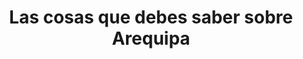 ---
layout: Arequipa
title: Arequipa
permalink: /Arequipa/

title-blog: Por qué Arequipa

sponsor: sponsors
bootcamp: bootcamp

header: Why Arequipa?
header-home: ¿Porqué Arequipa?

title:  Las cosas que debes saber sobre Arequipa
title-sc: y su surgimiento en el ecosistema de computación

concept1: Actualmente hemos avanzado considerablemente en la economía digital.
concept2: Se viene un buen futuro para los profesionales de la computación, pues estamos en un espacio propio y eso es lo que ha generado todo el impacto en todo el planeta, se vienen muy buenos tiempos, estamos comenzando a entender y masificar. 
concept3: 'Es claro que Ciencias de la Computación requiere de profesionales que creen nuevos productos y soluciones tecnológicas con proyección internacional. Todo indica el inevitable avance en la economía digital y la importancia del crecimiento explosivo de las empresas que se adapten.  A continuación, consideramos los puntos más importantes sobre "Por que Arequipa" que toda empresa en búsqueda de "Talento digital para la transformación" debería tomar en cuenta:'

title-items-1: 'Polo de computación del Perú :'
title-items-concept1: Arequipa tiene las primeras maestrías en Ciencia de la Computación (UCSP) e Informática (UNSA) financiadas por Concytec y están cambiando el mercado local.
title-items-concept2: Gonzalo Begazo (ex-Googler, inversor en empresas de tecnología) comentó en una de sus charlas que en uno de los estudios que se hizo en Google sobre universidades peruanas, Arequipa se encontraba entre las ciudades de la era de desarrollo informático.
title-items-concept3: Arequipa conocida como la ciudad del Misti, ciudad Blanca por su sillar o segunda ciudad del Perú.  Tiene las primeras maestrías en Ciencia de la Computación y maestría en Informática, ambas a tiempo completo y financiadas por Concytec. 
title-items-concept4: Desde hace más de 13 años . Arequipa ha concentrado profesionales con estudios de posgrado en el extranjero en el área de computación. 
title-items-concept5: Concentrando más profesionales con doctorados y maestrías que el resto del país. Siendo el punto de referencia para adecuar la carrera de Ciencias de la Computación bajo estándares internacionales.

title-items-2: 'Mejor escuela de Computación del Perú :'
title-item-1: En Perú radican alrededor de 15 profesional con doctorado enseñando en diferentes universidades, de los cuales 9 se encuentran en Arequipa, muchos con maestría de universidades del extranjero.
title-item-2: Cabe resaltar que en Arequipa se han realizado la mayor cantidad de congresos/conferencias importantes que se hayan dado en Perú como Latin 2012, el CLEI, SIBIGRAPI 2013, LARC/LARS; entre muchos que son indexados, con jurado y que escogen las sedes de acuerdo al potencial académico. Siendo una de las mejores oportunidades para que tanto alumnos, docentes y empresas hagan networking. 
title-item-3: Cultura que insentiva a los alumnos a seguir sus estudios en el extrajero y seguir congresos prestigiosos. Teniendo Arequipa más profesionales con postgrado en computación en el extranjero que el resto de regiones. Representando un enorme potencial para nuestra Región.
title-item-4: Siendo Concytec la institución  que financia las maestrías de Ciencias de la Computación e informática, por los concursos ganados en Arequipa (UCSP - UNSA) entre otras universidades del país. Siendo tambien financiados a lo largo de los años por Fincyt.
title-item-5: Cabe recalcar que en el año 2014 la Universidad de San Gregorio de Portoviejo de Ecuador, envio a sus profesores a capacitarse a una de las universidades de Arequipa (UCSP), a capacitarse en cursos básicos de Ciencia de la Computación para poder abrir su propia carrera en su país. Posteriormente docentes de la universidad UCSP fueron a capacitar en cursos especializados.

title-items-3: 'Oportunidades - Exportando el Oro :'
title-items-p1: Los hermanos Ernesto y Alex Cuadros, crearon la primera facultad de Ciencias de la Computación en el Perú. Convirtiendo Arequipa en un candidato ideal para convertirse en un centro de informática, una comunidad de Startups próspera.
title-items-p2: 'Tanto es el éxito que resulta difícil ubicar egresados no laborando en empresas peruanas como Tata, Bcp, Inkalabs, etc o empresas internacionales : trabajando en Google como Ingenieros de Software, empresas de seguridad en Nueva York o laborando de manera remota.'
title-items-p3: Viendose en la  necesidad de algunas empresas, caso de Inkalabs, que contrata a estudiantes en su tiempo libre.
title-items-p4: Otros ejemplos zAgile, empresa de Sillicon Valley (San Francisco, California) que tiene operaciones en Arequipa. En Mayo del 2014 David Changler, ex-Glooger, se mudo a Arequipa. Abriendo una consultorías para todo el país.
title-items-p5: Muchos de los estudiantes de Arequipa lograron obtener pasantías en compañias de clase mundial como Google, llegando hacer contratados tiempo completo posteriormente. Demostrando el talento para el cambio Digital en Arequipa.
title-items-p6: '"No solo hay que usar sino crear tecnologías" - Dr. Alex Cuadros (uno de los principales investigadores de Arequipa). <br> El ecosistema (startup) empezó a tomar forma en Arequipa, con iniciativas de Arequipa Valley, eventos como StartUp Weekend Arequipa , taller MIT Startup Labs - Arequipa. La interacción entre Arequipa con su parte académica y Lima con su network de inversionistas hacen realidad la industria creadora de tecnología.'

fuente: 'Fuente :'
fuente1: Manuel Bellido
fuente2: Eddy Wong

adaptado: Adaptado y traducido por Claudia Loayza

---